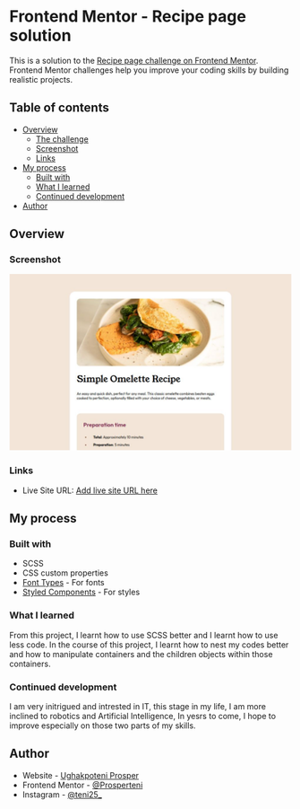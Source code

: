 # Frontend Mentor - Recipe page solution

This is a solution to the [Recipe page challenge on Frontend Mentor](https://www.frontendmentor.io/challenges/recipe-page-KiTsR8QQKm). Frontend Mentor challenges help you improve your coding skills by building realistic projects. 

## Table of contents

- [Overview](#overview)
  - [The challenge](#the-challenge)
  - [Screenshot](#screenshot)
  - [Links](#links)
- [My process](#my-process)
  - [Built with](#built-with)
  - [What I learned](#what-i-learned)
  - [Continued development](#continued-development)
- [Author](#author)



## Overview

### Screenshot

![](/design/Completed_coding_of_the_recipe-page-main.png)


### Links

- Live Site URL: [Add live site URL here](https://recipe-page-main-first-project.vercel.app/)

## My process

### Built with

- SCSS
- CSS custom properties
- [Font Types](https://fonts.google.com/selection) - For fonts
- [Styled Components](https://styled-components.com/) - For styles


### What I learned

From this project, I learnt how to use SCSS better and I learnt how to use less code. 
In the course of this project, I learnt how to nest my codes better and how to manipulate containers and the children objects within those containers.

### Continued development

I am very initrigued and intrested in IT, this stage in my life, I am more inclined to robotics and Artificial
Intelligence, In yesrs to come, I hope to improve especially on those two parts of my skills.

## Author

- Website - [Ughakpoteni Prosper](https://prospersportfolio.notion.site/Hi-I-m-Prosper-12c4d1e3d627801aaa4bc1e3b61ad74c?pvs=4)
- Frontend Mentor - [@Prosperteni](https://www.frontendmentor.io/profile/Prosperteni)
- Instagram - [@teni25_](https://www.instagram.com/teni25_/)


